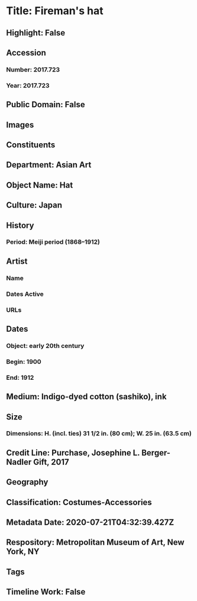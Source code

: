 # Title: Fireman's hat
## Highlight: False
## Accession
### Number: 2017.723
### Year: 2017.723
## Public Domain: False
## Images
## Constituents
## Department: Asian Art
## Object Name: Hat
## Culture: Japan
## History
### Period: Meiji period (1868–1912)
## Artist
### Name
### Dates Active
### URLs
## Dates
### Object: early 20th century
### Begin: 1900
### End: 1912
## Medium: Indigo-dyed cotton (sashiko), ink
## Size
### Dimensions: H. (incl. ties) 31 1/2 in. (80 cm); W. 25 in. (63.5 cm)
## Credit Line: Purchase, Josephine L. Berger-Nadler Gift, 2017
## Geography
## Classification: Costumes-Accessories
## Metadata Date: 2020-07-21T04:32:39.427Z
## Respository: Metropolitan Museum of Art, New York, NY
## Tags
## Timeline Work: False